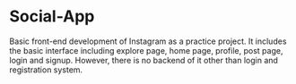 # Social-App
Basic front-end development of Instagram as a practice project. It includes the basic interface including explore page, home page, profile, post page, login and signup. However, there is no backend of it other than login and registration system.
